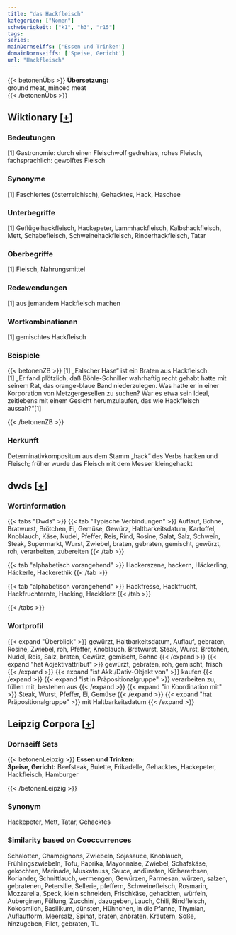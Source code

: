 ```yaml
---
title: "das Hackfleisch"
kategorien: ["Nomen"]
schwierigkeit: ["k1", "h3", "r15"]
tags:
series:
mainDornseiffs: ['Essen und Trinken']
domainDornseiffs: ['Speise, Gericht']
url: "Hackfleisch"
---
```


{{< betonenÜbs >}}
**Übersetzung:**  
ground meat, minced meat  
{{< /betonenÜbs >}}

## Wiktionary [[+](https://de.wiktionary.org/wiki/Hackfleisch)]

### Bedeutungen
[1] Gastronomie: durch einen Fleischwolf gedrehtes, rohes Fleisch, fachsprachlich: gewolftes Fleisch  

### Synonyme
[1] Faschiertes (österreichisch), Gehacktes, Hack, Haschee  

### Unterbegriffe
[1] Geflügelhackfleisch, Hackepeter, Lammhackfleisch, Kalbshackfleisch, Mett, Schabefleisch, Schweinehackfleisch, Rinderhackfleisch, Tatar  

### Oberbegriffe
[1] Fleisch, Nahrungsmittel  

### Redewendungen
[1] aus jemandem Hackfleisch machen  

### Wortkombinationen
[1] gemischtes Hackfleisch  

### Beispiele
{{< betonenZB >}}
[1] „Falscher Hase“ ist ein Braten aus Hackfleisch.  
[1] „Er fand plötzlich, daß Böhle-Schniller wahrhaftig recht gehabt hatte mit seinem Rat, das orange-blaue Band niederzulegen. Was hatte er in einer Korporation von Metzgergesellen zu suchen? War es etwa sein Ideal, zeitlebens mit einem Gesicht herumzulaufen, das wie Hackfleisch aussah?“[1]  

{{< /betonenZB >}}
### Herkunft
Determinativkompositum aus dem Stamm „hack“ des Verbs hacken und Fleisch; früher wurde das Fleisch mit dem Messer kleingehackt  



## dwds [[+](https://www.dwds.de/wb/Hackfleisch)]

### Wortinformation
{{< tabs "Dwds" >}}
{{< tab "Typische Verbindungen" >}}
Auflauf, Bohne, Bratwurst, Brötchen, Ei, Gemüse, Gewürz, Haltbarkeitsdatum, Kartoffel, Knoblauch, Käse, Nudel, Pfeffer, Reis, Rind, Rosine, Salat, Salz, Schwein, Steak, Supermarkt, Wurst, Zwiebel, braten, gebraten, gemischt, gewürzt, roh, verarbeiten, zubereiten
{{< /tab >}}

{{< tab "alphabetisch vorangehend" >}}
Hackerszene, hackern, Häckerling, Häckerle, Hackerethik
{{< /tab >}}

{{< tab "alphabetisch vorangehend" >}}
Hackfresse, Hackfrucht, Hackfruchternte, Hacking, Hackklotz
{{< /tab >}}

{{< /tabs >}}

### Wortprofil
{{< expand "Überblick" >}} gewürzt, Haltbarkeitsdatum, Auflauf, gebraten, Rosine, Zwiebel, roh, Pfeffer, Knoblauch, Bratwurst, Steak, Wurst, Brötchen, Nudel, Reis, Salz, braten, Gewürz, gemischt, Bohne {{< /expand >}}
{{< expand "hat Adjektivattribut" >}} gewürzt, gebraten, roh, gemischt, frisch {{< /expand >}}
{{< expand "ist Akk./Dativ-Objekt von" >}} kaufen {{< /expand >}}
{{< expand "ist in Präpositionalgruppe" >}} verarbeiten zu, füllen mit, bestehen aus {{< /expand >}}
{{< expand "in Koordination mit" >}} Steak, Wurst, Pfeffer, Ei, Gemüse {{< /expand >}}
{{< expand "hat Präpositionalgruppe" >}} mit Haltbarkeitsdatum {{< /expand >}}

## Leipzig Corpora [[+](https://corpora.uni-leipzig.de/en/res?word=Hackfleisch&corpusId=deu_newscrawl-public_2018)]

### Dornseiff Sets
{{< betonenLeipzig >}}
**Essen und Trinken:**  
**Speise, Gericht:** Beefsteak, Bulette, Frikadelle, Gehacktes, Hackepeter, Hackfleisch, Hamburger  

{{< /betonenLeipzig >}}

### Synonym
Hackepeter, Mett, Tatar, Gehacktes


### Similarity based on Cooccurrences
Schalotten, Champignons, Zwiebeln, Sojasauce, Knoblauch, Frühlingszwiebeln, Tofu, Paprika, Mayonnaise, Zwiebel, Schafskäse, gekochten, Marinade, Muskatnuss, Sauce, andünsten, Kichererbsen, Koriander, Schnittlauch, vermengen, Gewürzen, Parmesan, würzen, salzen, gebratenen, Petersilie, Sellerie, pfeffern, Schweinefleisch, Rosmarin, Mozzarella, Speck, klein schneiden, Frischkäse, gehackten, würfeln, Auberginen, Füllung, Zucchini, dazugeben, Lauch, Chili, Rindfleisch, Kokosmilch, Basilikum, dünsten, Hühnchen, in die Pfanne, Thymian, Auflaufform, Meersalz, Spinat, braten, anbraten, Kräutern, Soße, hinzugeben, Filet, gebraten, TL

